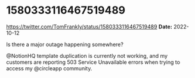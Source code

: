 # 1580333116467519489
https://twitter.com/TomFrankly/status/1580333116467519489
**Date:** 2022-10-12

Is there a major outage happening somewhere?

@NotionHQ template duplication is currently not working, and my customers are reporting 503 Service Unavailable errors when trying to access my @circleapp community.
